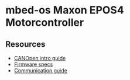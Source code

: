 # mbed-os Maxon EPOS4 Motorcontroller

## Resources
- [CANOpen intro guide](https://www.csselectronics.com/screen/page/canopen-tutorial-simple-intro/language/en)
- [Firmware specs](https://www.maxongroup.com/medias/sys_master/root/8834324856862/EPOS4-Firmware-Specification-En.pdf)
- [Communication guide](https://www.maxongroup.us/medias/sys_master/root/8834324922398/EPOS4-Communication-Guide-En.pdf)
